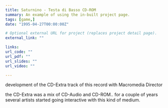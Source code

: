 ```yaml
---
title: Saturnino - Testa di Basso CD-ROM
summary: An example of using the in-built project page.
tags: [game,]
date: "1995-04-27T00:00:00Z"

# Optional external URL for project (replaces project detail page).
external_link: ""

links:
url_code: ""
url_pdf: ""
url_slides: ""
url_video: ""

---
```


development of the CD-Extra track of this record with Macromedia Director

the CD-Extra was a mix of CD-Audio and CD-ROM.. for a couple of years several artists started going interactive with this kind of medium.


